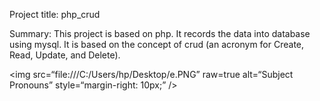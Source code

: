 Project title: php_crud

Summary: This project is based on php. It records the data into database using mysql. It is based on the concept of crud (an acronym for Create, Read, Update, and Delete).

<img
src=“file:///C:/Users/hp/Desktop/e.PNG”
raw=true
alt=“Subject Pronouns”
style=“margin-right: 10px;”
/>
